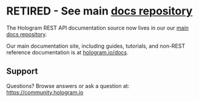 # RETIRED - See main [docs repository](https://github.com/hologram-io/docs)

The Hologram REST API documentation source now lives in our our
[main docs repository](https://github.com/hologram-io/docs).

Our main documentation site, including guides, tutorials, and non-REST reference
documentation is at [hologram.io/docs](https://hologram.io/docs/).

## Support

Questions? Browse answers or ask a question at: https://community.hologram.io
